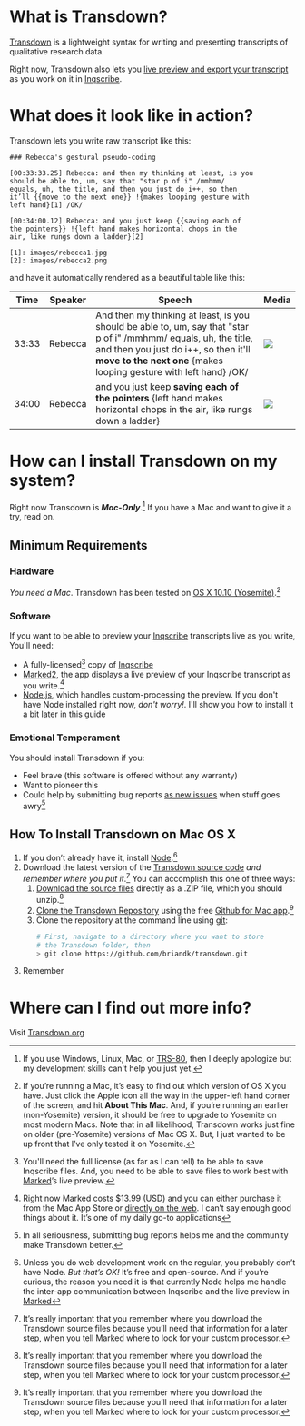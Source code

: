 # What is Transdown?

[Transdown][1] is a lightweight syntax for writing and presenting transcripts of qualitative research data.

Right now, Transdown also lets you [live preview and export your transcript][7] as you work on it in [Inqscribe][4]. 

# What does it look like in action?

Transdown lets you write raw transcript like this:

    ### Rebecca's gestural pseudo-coding    

    [00:33:33.25] Rebecca: and then my thinking at least, is you
    should be able to, um, say that "star p of i" /mmhmm/
    equals, uh, the title, and then you just do i++, so then
    it’ll {{move to the next one}} !{makes looping gesture with
    left hand}[1] /OK/

    [00:34:00.12] Rebecca: and you just keep {{saving each of
    the pointers}} !{left hand makes horizontal chops in the
    air, like rungs down a ladder}[2]

    [1]: images/rebecca1.jpg 
    [2]: images/rebecca2.png

and have it automatically rendered as a beautiful table like this:

<table class="table table-striped transdown-output">
<thead>
<tr>
  <th>Time</th>
  <th>Speaker</th>
  <th>Speech</th>
  <th>Media</th>
</tr>
</thead>

<tbody>
<tr>
  <td class="time">33:33</td>
  <td class="speaker-name">Rebecca</td>
  <td class="speech">And then my thinking at least, is you should be able to, um, say that "star p of i" <span class="speech-interruption">/mmhmm/</span> equals, uh, the title, and then you just do i++, so then it'll <strong>move to the next one</strong> {makes looping gesture with left hand} <span class="speech-interruption">/OK/</span></td>
  <td>
    <img class="accompanying-media"
         src="images/rebecca1.jpg">
  </td>
</tr>
<tr>
  <td class="time">34:00</td>
  <td class="speaker-name">Rebecca</td>
  <td class="speech">and you just keep <strong>saving each of the pointers</strong> {left hand makes horizontal chops in the air, like rungs down a ladder}</td>
  <td>
    <img class="accompanying-media"
         src="images/rebecca2.png">
  </td>
</tr>
</tbody>
</table>

# How can I install Transdown on my system?

Right now Transdown is ***Mac-Only***.[^a] If you have a Mac and want to give it a try, read on.

## Minimum Requirements

### Hardware

*You need a Mac*. Transdown has been tested on [OS X 10.10 (Yosemite)][6].[^b]

### Software

If you want to be able to preview your [Inqscribe][4] transcripts live as you write, You'll need:

- A fully-licensed[^c] copy of [Inqscribe][4]
- [Marked2][5], the app displays a live preview of your Inqscribe transcript as you write.[^d]
- [Node.js][8], which handles custom-processing the preview. If you don't have Node installed right now, *don't worry!*. I'll show you how to install it a bit later in this guide

### Emotional Temperament

You should install Transdown if you:

- Feel brave (this software is offered without any warranty)
- Want to pioneer this
- Could help by submitting bug reports [as new issues][3] when stuff goes awry[^e]

## How To Install Transdown on Mac OS X

1. If you don’t already have it, install [Node][8].[^g] 
2. Download the latest version of the [Transdown source code][13] *and remember where you put it*.[^f] You can accomplish this one of three ways:
	1. [Download the source files][11] directly as a .ZIP file, which you should unzip.[^f]
	2. [Clone the Transdown Repository][10] using the free [Github for Mac app][9].[^f]
	3. Clone the repository at the command line using [git][12]:
		```bash
		# First, navigate to a directory where you want to store
		# the Transdown folder, then
		> git clone https://github.com/briandk/transdown.git
		```
3. Remember 

# Where can I find out more info?

Visit [Transdown.org][1]

[1]: http://transdown.org
[2]: http://en.wikipedia.org/wiki/TRS-80
[3]: https://github.com/briandk/transdown/issues
[4]: http://www.inqscribe.com/
[5]: http://marked2app.com/
[6]: http://www.apple.com/osx/
[7]: http://transdown.org/videos.html
[8]: http://nodejs.org
[9]: https://mac.github.com/
[10]: github-mac://openRepo/https://github.com/briandk/transdown
[11]: https://github.com/briandk/transdown/archive/master.zip
[12]: http://git-scm.com/
[13]: https://github.com/briandk/transdown

[^a]: If you use Windows, Linux, Mac, or [TRS-80][2], then I deeply apologize but my development skills can't help you just yet. 
[^b]: If you’re running a Mac, it’s easy to find out which version of OS X you have. Just click the Apple icon all the way in the upper-left hand corner of the screen, and hit **About This Mac**. And, if you’re running an earlier (non-Yosemite) version, it should be free to upgrade to Yosemite on most modern Macs. Note that in all likelihood, Transdown works just fine on older (pre-Yosemite) versions of Mac OS X. But, I just wanted to be up front that I’ve only tested it on Yosemite.
[^c]: You'll need the full license (as far as I can tell) to be able to save Inqscribe files. And, you need to be able to save files to work best with [Marked][5]’s live preview.
[^d]: Right now Marked costs $13.99 (USD) and you can either purchase it from the Mac App Store or [directly on the web][5]. I can’t say enough good things about it. It’s one of my daily go-to applications
[^e]: In all seriousness, submitting bug reports helps me and the community make Transdown better.
[^f]: It’s really important that you remember where you download the Transdown source files because you’ll need that information for a later step, when you tell Marked where to look for your custom processor.
[^g]: Unless you do web development work on the regular, you probably don’t have Node. *But that’s OK!* It’s free and open-source. And if you’re curious, the reason you need it is that currently Node helps me handle the inter-app communication between Inqscribe and the live preview in [Marked][5]
